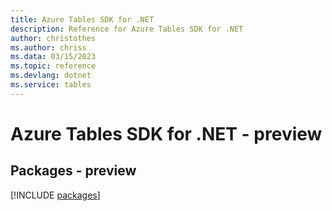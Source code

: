 ```yaml
---
title: Azure Tables SDK for .NET
description: Reference for Azure Tables SDK for .NET
author: christothes
ms.author: chriss
ms.data: 03/15/2023
ms.topic: reference
ms.devlang: dotnet
ms.service: tables
---
```

# Azure Tables SDK for .NET - preview
## Packages - preview
[!INCLUDE [packages](tables-index.md)]